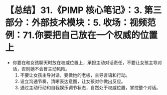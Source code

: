 # 【总结】31.《PIMP 核心笔记》：3. 第三部分：外部技术模块：5. 收场：视频范例：71.你要把自己放在一个权威的位置上

-   你要在和女孩聊天时放在权威位置上，承担主动对话责任，不要让女孩主导对话，否则她不会冒主动风险。
    1.  不要让女孩主导对话，要做她的老板，主导言语和行动。
    2.  设立沟通节奏，清晰表达意图，让女孩对你做出反应。
    3.  通过主动行动和自我娱乐调节状态，自然处于权威位置，掌控整个对话。